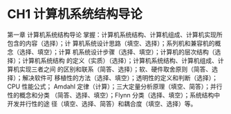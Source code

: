# CH1 计算机系统结构导论

第一章 计算机系统结构导论
掌握：计算机系统结构、计算机组成、计算机实现所包含的内容（选择）；计
算机系统设计思路（填空、选择）；系列机和兼容机的概念（选择、填空）；计算
机系统设计步骤（选择、填空）；计算机的层次结构（选择）；计算机系统结构
的定义（实质）（选择）；计算机系统结构、计算机组成、计算机实现三者之间
的区别和联系（简答、选择）；软、硬件取舍原则（简答、选择）；解决软件可
移植性的方法（选择、填空）；透明性的定义和判断（选择）；CPU 性能公式；
Amdahl 定律（计算）；三大定量分析原理（填空、简答）；并行性的概念和分类
（简答、选择、填空）；Flynn 分类（选择、填空）；系统结构中开发并行性的途
径（填空、选择、简答）和耦合度（填空、选择）等。

